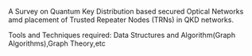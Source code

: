 A Survey on Quantum Key Distribution based secured Optical Networks amd placement of Trusted Repeater Nodes (TRNs) in QKD networks.

Tools and Techniques required: Data Structures and Algorithm(Graph Algorithms),Graph Theory,etc
